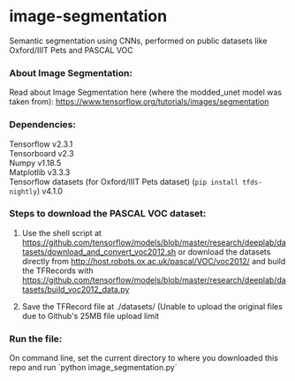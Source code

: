 # image-segmentation
Semantic segmentation using CNNs, performed on public datasets like Oxford/IIIT Pets and PASCAL VOC

<h3>About Image Segmentation:</h3>
 
Read about Image Segmentation here (where the modded_unet model was taken from): https://www.tensorflow.org/tutorials/images/segmentation
 
<h3>Dependencies:</h3>

Tensorflow v2.3.1<br>
Tensorboard v2.3<br>
Numpy v1.18.5<br>
Matplotlib v3.3.3<br>
Tensorflow datasets (for Oxford/IIIT Pets dataset) (`pip install tfds-nightly`) v4.1.0<br>

<h3>Steps to download the PASCAL VOC dataset:</h3>

1. Use the shell script at https://github.com/tensorflow/models/blob/master/research/deeplab/datasets/download_and_convert_voc2012.sh or download the datasets directly from http://host.robots.ox.ac.uk/pascal/VOC/voc2012/ and build the TFRecords with https://github.com/tensorflow/models/blob/master/research/deeplab/datasets/build_voc2012_data.py

2. Save the TFRecord file at ./datasets/ (Unable to upload the original files due to Github's 25MB file upload limit

<h3>Run the file:</h3>
On command line, set the current directory to where you downloaded this repo and run `python image_segmentation.py`
